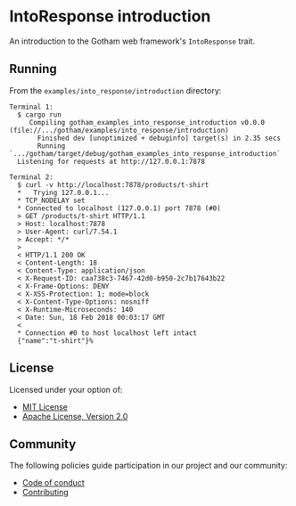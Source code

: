 # IntoResponse introduction

An introduction to the Gotham web framework's `IntoResponse` trait.

## Running

From the `examples/into_response/introduction` directory:

```
Terminal 1:
  $ cargo run
     Compiling gotham_examples_into_response_introduction v0.0.0 (file://.../gotham/examples/into_response/introduction)
       Finished dev [unoptimized + debuginfo] target(s) in 2.35 secs
       Running `.../gotham/target/debug/gotham_examples_into_response_introduction`
  Listening for requests at http://127.0.0.1:7878

Terminal 2:
  $ curl -v http://localhost:7878/products/t-shirt
  *   Trying 127.0.0.1...
  * TCP_NODELAY set
  * Connected to localhost (127.0.0.1) port 7878 (#0)
  > GET /products/t-shirt HTTP/1.1
  > Host: localhost:7878
  > User-Agent: curl/7.54.1
  > Accept: */*
  >
  < HTTP/1.1 200 OK
  < Content-Length: 18
  < Content-Type: application/json
  < X-Request-ID: caa738c3-7467-42d0-b950-2c7b17643b22
  < X-Frame-Options: DENY
  < X-XSS-Protection: 1; mode=block
  < X-Content-Type-Options: nosniff
  < X-Runtime-Microseconds: 140
  < Date: Sun, 18 Feb 2018 00:03:17 GMT
  <
  * Connection #0 to host localhost left intact
  {"name":"t-shirt"}%
```

## License

Licensed under your option of:

* [MIT License](../../LICENSE-MIT)
* [Apache License, Version 2.0](../../LICENSE-APACHE)

## Community

The following policies guide participation in our project and our community:

* [Code of conduct](../../CODE_OF_CONDUCT.md)
* [Contributing](../../CONTRIBUTING.md)
